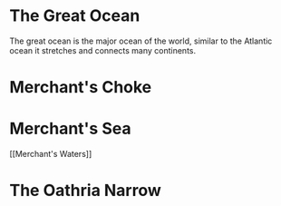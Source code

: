 # The Great Ocean
The great ocean is the major ocean of the world, similar to the Atlantic ocean it stretches and connects many continents. 

# Merchant's Choke

# Merchant's Sea
[[Merchant's Waters]]

# The Oathria Narrow